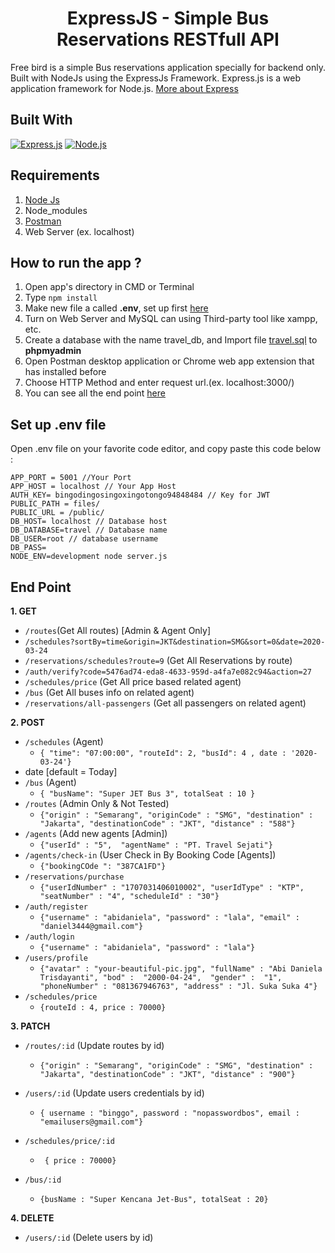 <h1 align="center">ExpressJS - Simple Bus Reservations RESTfull API</h1>



Free bird is a simple Bus reservations application specially for backend only. Built with NodeJs using the ExpressJs Framework.
Express.js is a web application framework for Node.js. [More about Express](https://en.wikipedia.org/wiki/Express.js)

## Built With
[![Express.js](https://img.shields.io/badge/Express.js-4.x-orange.svg?style=rounded-square)](https://expressjs.com/en/starter/installing.html)
[![Node.js](https://img.shields.io/badge/Node.js-v.10.16-green.svg?style=rounded-square)](https://nodejs.org/)

## Requirements
1. <a href="https://nodejs.org/en/download/">Node Js</a>
2. Node_modules
3. <a href="https://www.getpostman.com/">Postman</a>
4. Web Server (ex. localhost)

## How to run the app ?
1. Open app's directory in CMD or Terminal
2. Type `npm install`
3. Make new file a called **.env**, set up first [here](#set-up-env-file)
4. Turn on Web Server and MySQL can using Third-party tool like xampp, etc.
5. Create a database with the name travel_db, and Import file [travel.sql](travel.sql) to **phpmyadmin**
6. Open Postman desktop application or Chrome web app extension that has installed before
7. Choose HTTP Method and enter request url.(ex. localhost:3000/)
8. You can see all the end point [here](#end-point)

## Set up .env file
Open .env file on your favorite code editor, and copy paste this code below :
```
APP_PORT = 5001 //Your Port
APP_HOST = localhost // Your App Host
AUTH_KEY= bingodingosingoxingotongo94848484 // Key for JWT
PUBLIC_PATH = files/ 
PUBLIC_URL = /public/
DB_HOST= localhost // Database host
DB_DATABASE=travel // Database name
DB_USER=root // database username
DB_PASS= 
NODE_ENV=development node server.js
```

## End Point
**1. GET**

* `/routes`(Get  All routes) [Admin & Agent Only]
* `/schedules?sortBy=time&origin=JKT&destination=SMG&sort=0&date=2020-03-24`
* `/reservations/schedules?route=9` (Get All Reservations by route)
* `/auth/verify?code=5476ad74-eda8-4633-959d-a4fa7e082c94&action=27`
* `/schedules/price` (Get All price based related agent)
* `/bus` (Get All buses info on related agent)
* `/reservations/all-passengers` (Get all passengers on related agent)

**2. POST**

* `/schedules` (Agent)
    * ``` { "time": "07:00:00", "routeId": 2, "busId": 4 , date : '2020-03-24'} ```
* date [default = Today]
* `/bus` (Agent)
    * ``` { "busName": "Super JET Bus 3", totalSeat : 10 } ```
* `/routes` (Admin Only & Not Tested)
    * `{"origin" : "Semarang", "originCode" : "SMG", "destination" : "Jakarta", "destinationCode" : "JKT", "distance" : "588"}`
* `/agents` (Add new agents [Admin])
    * `{"userId" : "5",  "agentName" : "PT. Travel Sejati"}`
* `/agents/check-in` (User Check in By Booking Code [Agents])
    * `{"bookingCOde ": "387CA1FD"}`
* `/reservations/purchase`
    * `{"userIdNumber" : "1707031406010002", "userIdType" : "KTP", "seatNumber" : "4", "scheduleId" : "30"}`
* `/auth/register`
    * `{"username" : "abidaniela", "password" : "lala", "email" : "daniel3444@gmail.com"}`
* `/auth/login`
    * `{"username" : "abidaniela", "password" : "lala"}`
* `/users/profile`
    * `{"avatar" : "your-beautiful-pic.jpg", "fullName" : "Abi Daniela Trisdayanti", "bod" :  "2000-04-24",  "gender" :  "1", "phoneNumber" : "081367946763", "address" : "Jl. Suka Suka 4"}`
* `/schedules/price`
    * `{routeId : 4, price : 70000}`

**3. PATCH**

* `/routes/:id` (Update routes by id)
  
   * `{"origin" : "Semarang", "originCode" : "SMG", "destination" : "Jakarta", "destinationCode" : "JKT", "distance" : "900"}`
* `/users/:id` (Update users credentials by id)
  * ``` { username : "binggo", password : "nopasswordbos", email : "emailusers@gmail.com"} ```
* `/schedules/price/:id`
  * ``` { price : 70000}```
  
* `/bus/:id`
   * `{busName : "Super Kencana Jet-Bus", totalSeat : 20}`

**4. DELETE**

* `/users/:id` (Delete users by id)

  
